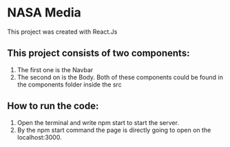 # NASA Media
This project was created with React.Js

## This project consists of two components:
 1. The first one is the Navbar 
 2. The second on is the Body.
 Both of these components could be found in the components folder inside the src
 
 ## How to run the code:
  1. Open the terminal and write npm start to start the server.
  2. By the npm start command the page is directly going to open on the localhost:3000.

